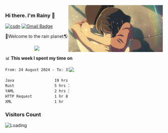 <img  align='right' height="150" src="https://github.com/LikeRainDay/LikeRainDay/blob/master/pic/img_rain_1.gif?raw=true">



### Hi there. I'm Rainy :lemon:

[![csdn](https://img.shields.io/badge/-csdn-c14438?style=flat-square&logo=c&logoColor=white)](https://blog.csdn.net/qq_15807167)
[![Gmail Badge](https://img.shields.io/badge/-gmail-c14438?style=flat-square&logo=Gmail&logoColor=white&link=mailto:houshuai0816@gmail.com)](mailto:houshuai0816@gmail.com)

🚀Welcome to the rain planet🌎

<center>
<img align='center'  src="https://source.unsplash.com/user/rainyhehe/likes">
</center>

📊 **This week I spent my time on**

<img align='right'   width="300" src="https://github-readme-stats.vercel.app/api?username=LikeRainDay&show_icons=true&title_color=fff&icon_color=79ff97&text_color=9f9f9f&bg_color=151515&count_private=true">

<!--START_SECTION:waka-->

```txt
From: 24 August 2024 - To: 31 August 2024

Java                  19 hrs 50 mins  ███████████████░░░░░░░░░░   60.43 %
Rust                  5 hrs 15 mins   ████░░░░░░░░░░░░░░░░░░░░░   16.04 %
YAML                  2 hrs 35 mins   ██░░░░░░░░░░░░░░░░░░░░░░░   07.88 %
HTTP Request          1 hr 8 mins     █░░░░░░░░░░░░░░░░░░░░░░░░   03.47 %
XML                   1 hr            ▓░░░░░░░░░░░░░░░░░░░░░░░░   03.09 %
```

<!--END_SECTION:waka-->

### Visitors Count
<img align="left" src = "https://profile-counter.glitch.me/LikeRainDay/count.svg" alt ="Loading">
